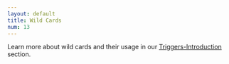 ```yaml
---
layout: default
title: Wild Cards
num: 13
---
```


Learn more about wild cards and their usage in our [Triggers-Introduction](triggers/introduction#wildcards) section.